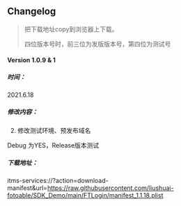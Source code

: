 ## Changelog
> 把下载地址copy到浏览器上下载。
>
> 四位版本号时，前三位为发版版本号，第四位为测试号

#### Version 1.0.9 & 1

##### 时间：

2021.6.18

##### 修改内容：

2. 修改测试环境、预发布域名

Debug 为YES，Release版本测试



##### 下载地址：

itms-services://?action=download-manifest&url=https://raw.githubusercontent.com/liushuai-fotoable/SDK_Demo/main/FTLogin/manifest_1.1.18.plist






